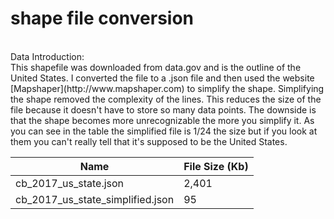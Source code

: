 # shape file conversion
<br>
 Data Introduction: 
<br>
This shapefile was downloaded from data.gov and is the outline of the United States. I converted the file to a .json file and then used the website [Mapshaper](http://www.mapshaper.com) to simplify the shape. Simplifying the shape removed the complexity of the lines. This reduces the size of the file because it doesn't have to store so many data points. The downside is that the shape becomes more unrecognizable the more you simplify it. As you can see in the table the simplified file is 1/24 the size but if you look at them you can't really tell that it's supposed to be the United States.

<br>

Name | File Size (Kb)
------------ | -------------
cb_2017_us_state.json | 2,401
cb_2017_us_state_simplified.json | 95

